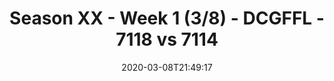---
title: Season XX - Week 1 (3/8) - DCGFFL - 7118 vs 7114
teams_score:
- team: 7118
  score: 20
- team: 7114
  score: 46
mvp: Pham, Nate
game-ball: Jamil, Andrew
season: 20
week: 1
date: '2020-03-08T21:49:17'
pageid: season-xx-week-1-3-8-7118-vs-7114
---